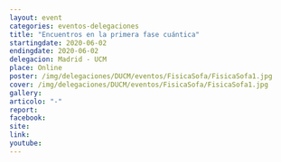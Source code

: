 ```yaml
---
layout: event
categories: eventos-delegaciones
title: "Encuentros en la primera fase cuántica"
startingdate: 2020-06-02
endingdate: 2020-06-02
delegacion: Madrid - UCM
place: Online
poster: /img/delegaciones/DUCM/eventos/FisicaSofa/FisicaSofa1.jpg
cover: /img/delegaciones/DUCM/eventos/FisicaSofa/FisicaSofa1.jpg
gallery:
articolo: "-"
report:
facebook:
site:
link:
youtube:
---
```


